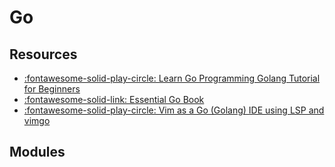 Go
===

Resources
---

- [:fontawesome-solid-play-circle: Learn Go Programming Golang Tutorial for Beginners][1]
- [:fontawesome-solid-link: Essential Go Book][2]
- [:fontawesome-solid-play-circle: Vim as a Go (Golang) IDE using LSP and vimgo][3]

<!-- Links -->
[1]: https://www.youtube.com/watch?v=YS4e4q9oBaU
[2]: https://essential-go.programming-books.io/
[3]: https://www.youtube.com/watch?v=T32yqetyy8s

Modules
---

